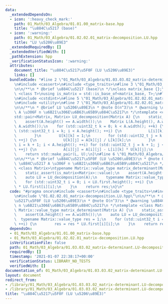 ```yaml
---
data:
  _extendedDependsOn:
  - icon: ':heavy_check_mark:'
    path: 01_Math/03_Algebra/01.01.00_matrix-base.hpp
    title: "\u884C\u5217 (base)"
  - icon: ':warning:'
    path: 01_Math/03_Algebra/01.02.02.01_matrix-decomposition.LU.hpp
    title: "LU \u5206\u89E3"
  _extendedRequiredBy: []
  _extendedVerifiedWith: []
  _pathExtension: hpp
  _verificationStatusIcon: ':warning:'
  attributes:
    document_title: "\u884C\u5217\u5F0F (LU \u5206\u89E3)"
    links: []
  bundledCode: "#line 2 \"01_Math/03_Algebra/01.03.03.02_matrix-determinant.LU-decomposition.hpp\"\
    \n#include <cassert>\n#include <type_traits>\n#line 3 \"01_Math/03_Algebra/01.01.00_matrix-base.hpp\"\
    \n\n/**\n * @brief \u884C\u5217 (base)\n */\nclass matrix_base {};\n\ntemplate\
    \ <class T>\nusing is_matrix = std::is_base_of<matrix_base, T>;\n#line 3 \"01_Math/03_Algebra/01.02.02.01_matrix-decomposition.LU.hpp\"\
    \n#include <cstdint>\n#line 5 \"01_Math/03_Algebra/01.02.02.01_matrix-decomposition.LU.hpp\"\
    \n#include <utility>\n#line 7 \"01_Math/03_Algebra/01.02.02.01_matrix-decomposition.LU.hpp\"\
    \n\n/**\n * @brief LU \u5206\u89E3\n * @note O(n^3)\n * @warning \u884C\u5217\
    \ A \u306F n \u6B21\u306E\u6B63\u65B9\u884C\u5217\n */\ntemplate <class Matrix>\n\
    std::pair<Matrix, Matrix> LU_decomposition(Matrix A) {\n    static_assert(is_matrix<Matrix>::value);\n\
    \    assert(A.height() == A.width());\n    Matrix L(A.height(), A.width()), U(A.height(),\
    \ A.width());\n    for (std::uint32_t k = 0; k < A.width(); ++k) {\n        for\
    \ (std::uint32_t i = k; i < A.height(); ++i) {\n            L[i][k] = A[i][k];\n\
    \        }\n        U[k][k] = 1;\n        for (std::uint32_t j = k + 1; j < A.width();\
    \ ++j) {\n            U[k][j] = A[k][j] / L[k][k];\n        }\n        for (std::uint32_t\
    \ i = k + 1; i < A.height(); ++i) for (std::uint32_t j = k + 1; j < A.width();\
    \ ++j) {\n            A[i][j] = A[i][j] - L[i][k] * U[k][j];\n        }\n    }\n\
    \    return std::make_pair(L, U);\n}\n#line 6 \"01_Math/03_Algebra/01.03.03.02_matrix-determinant.LU-decomposition.hpp\"\
    \n\n/**\n * @brief \u884C\u5217\u5F0F (LU \u5206\u89E3)\n * @note O(n^3)\n * @warning\
    \ \u884C\u5217 A \u306F n \u6B21\u306E\u6B63\u65B9\u884C\u5217\n */\ntemplate\
    \ <class Matrix>\ntypename Matrix::value_type matrix_determinant(Matrix A) {\n\
    \    static_assert(is_matrix<Matrix>::value);\n    assert(A.height() == A.width());\n\
    \    auto LU = LU_decomposition(A);\n    typename Matrix::value_type res = 1;\n\
    \    for (std::uint32_t i = 0; i < LU.first.height(); ++i) {\n        res = res\
    \ * LU.first[i][i];\n    }\n    return res;\n}\n"
  code: "#pragma once\n#include <cassert>\n#include <type_traits>\n#include \"01.01.00_matrix-base.hpp\"\
    \n#include \"01.02.02.01_matrix-decomposition.LU.hpp\"\n\n/**\n * @brief \u884C\
    \u5217\u5F0F (LU \u5206\u89E3)\n * @note O(n^3)\n * @warning \u884C\u5217 A \u306F\
    \ n \u6B21\u306E\u6B63\u65B9\u884C\u5217\n */\ntemplate <class Matrix>\ntypename\
    \ Matrix::value_type matrix_determinant(Matrix A) {\n    static_assert(is_matrix<Matrix>::value);\n\
    \    assert(A.height() == A.width());\n    auto LU = LU_decomposition(A);\n  \
    \  typename Matrix::value_type res = 1;\n    for (std::uint32_t i = 0; i < LU.first.height();\
    \ ++i) {\n        res = res * LU.first[i][i];\n    }\n    return res;\n}"
  dependsOn:
  - 01_Math/03_Algebra/01.01.00_matrix-base.hpp
  - 01_Math/03_Algebra/01.02.02.01_matrix-decomposition.LU.hpp
  isVerificationFile: false
  path: 01_Math/03_Algebra/01.03.03.02_matrix-determinant.LU-decomposition.hpp
  requiredBy: []
  timestamp: '2021-01-07 22:38:17+00:00'
  verificationStatus: LIBRARY_NO_TESTS
  verifiedWith: []
documentation_of: 01_Math/03_Algebra/01.03.03.02_matrix-determinant.LU-decomposition.hpp
layout: document
redirect_from:
- /library/01_Math/03_Algebra/01.03.03.02_matrix-determinant.LU-decomposition.hpp
- /library/01_Math/03_Algebra/01.03.03.02_matrix-determinant.LU-decomposition.hpp.html
title: "\u884C\u5217\u5F0F (LU \u5206\u89E3)"
---
```


